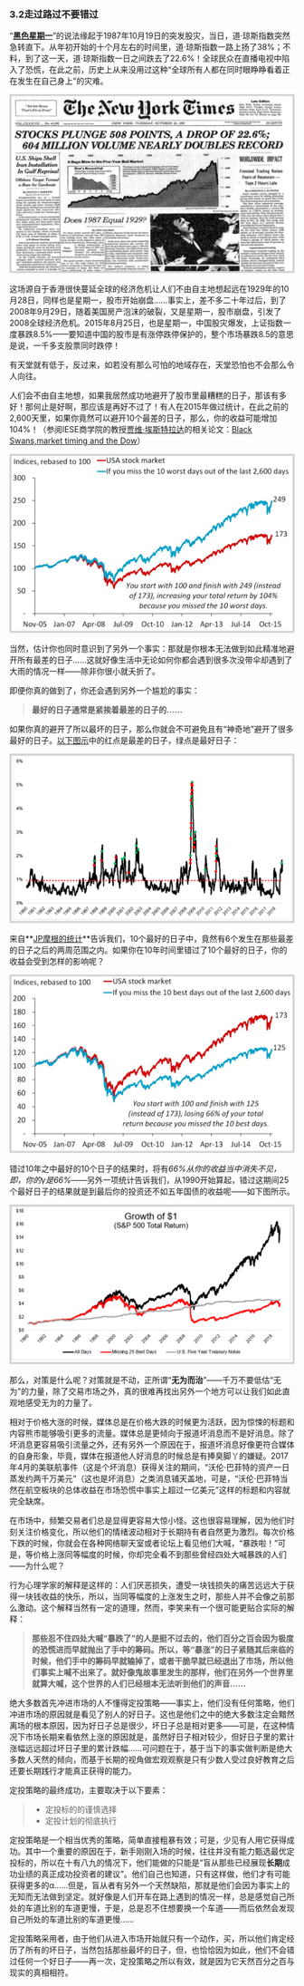 ### 3.2走过路过不要错过

“[**黑色星期一**](https://en.wikipedia.org/wiki/Black_Monday)”的说法缘起于1987年10月19日的突发股灾，当日，道·琼斯指数突然急转直下。从年初开始的十个月左右的时间里，道·琼斯指数一路上扬了38%；不料，到了这一天，道·琼斯指数一日之间跌去了22.6%！全球民众在直播电视中陷入了恐慌，在此之前，历史上从来没用过这种“全球所有人都在同时眼睁睁看着正在发生在自己身上”的灾难。

![Figure21](assets/images/Figure21.png)

这场源自于香港很快蔓延全球的经济危机让人们不由自主地想起远在1929年的10月28日，同样也是星期一，股市开始崩盘……事实上，差不多二十年过后，到了2008年9月29日，随着美国房产泡沫的破裂，又是星期一，股市崩盘，引发了2008全球经济危机。2015年8月25日，也是星期一，中国股灾爆发，上证指数一度暴跌8.5%——要知道中国的股市是有涨停跌停保护的，整个市场暴跌8.5的意思是说，一千多支股票同时跌停！

有天堂就有低于，反过来，如若没有那么可怕的地域存在，天堂恐怕也不会那么令人向往。

人们会不由自主地想，如果我居然成功地避开了股市里最糟糕的日子，那该有多好！那何止是好啊，那应该是再好不过了！有人在2015年做过统计，在此之前的2,600天里，如果你竟然可以避开10个最差的日子，那么，你的收益可能增加104%！（参阅IESE商学院的教授[贾维·埃斯特拉达](https://www.iese.edu/faculty-research/faculty/javier-estrada/)的相关论文：[Black Swans,market timing and the Dow](https://pdfs.semanticscholar.org/9c64/3d7ed23a1ecdb862a169ff8654e9d1fd15ef.pdf)）

![Figure22](assets/images/Figure22.png)

当然，估计你也同时意识到了另外一个事实：那就是你根本无法做到如此精准地避开所有最差的日子……这就好像生活中无论如何你都会遇到很多次没带伞却遇到了大雨的情况一样——除非你很小就夭折了。

即便你真的做到了，你还会遇到另外一个尴尬的事实：

> **最好的日子通常是紧挨着最差的日子的……**

如果你真的避开了所以最坏的日子，那么你就会不可避免且有“神奇地”避开了很多最好的日子。[以下图示](https://theirrelevantinvestor.com/2019/02/08/miss-the-worst-days-miss-the-best-days/)中的红点是最差的日子，绿点是最好日子：

![Figure23](assets/images/Figure23.png)

来自**[JP摩根的统计](https://www.businessinsider.com/cost-of-missing-10-best-days-in-sp-500-2015-3)**告诉我们，10个最好的日子中，竟然有6个发生在那些最差的日子之后的两周范围之内。如果你在10年时间里错过了10个最好的日子，你的收益会受到怎样的影响呢？

![Figure24](assets/images/Figure24.png)

错过10年之中最好的10个日子的结果时，将有*66%*从你的收益当中消失不见，即，你的γ是*66%*——另外一项统计告诉我们，从1990开始算起，错过这期间25个最好日子的结果就是到最后你的投资还不如五年国债的收益呢——如下图所示。

![Figure25](assets/images/Figure25.png)

那么，对策是什么呢？对策就是不动，正所谓“**无为而治**”——千万不要低估“无为”的力量，除了交易市场之外，真的很难再找出另外一个地方可以让我们如此直观地感受无为的力量了。

相对于价格大涨的时候，媒体总是在价格大跌的时候更为活跃，因为惊悚的标题和内容熊市能够吸引更多的流量。媒体总是更倾向于报道坏消息而不是好消息。除了坏消息更容易吸引流量之外，还有另外一个原因在于，报道坏消息好像更符合媒体的自身形象，毕竟，媒体在报道他人好消息的时候总是有捧臭脚丫的嫌疑。2017年4月的美联航事件（这是个坏消息）获得关注的期间，“沃伦·巴菲特的资产一日蒸发约两千万美元”（这也是坏消息）之类消息铺天盖地，可是，“沃伦·巴菲特当然在航空板块的总体收益在市场恐慌中事实上超过一亿美元”这样的标题和内容就完全缺席。

在市场中，频繁交易者们总是显得更容易大惊小怪。这也很容易理解，因为他们时刻关注价格变化，所以他们的情绪波动相对于长期持有者自然更为激烈。每次价格下跌的时候，你就会在各种网络聊天室或者论坛上看见他们大喊，“暴跌啦！”可是，等价格上涨同等幅度的时候，你却完全看不到那些曾经四处大喊暴跌的人们——为什么呢？

行为心理学家的解释是这样的：人们厌恶损失，遭受一块钱损失的痛苦远远大于获得一块钱收益的快乐，所以，当同等幅度的上涨发生之时，那些人并不会像之前那么激动。这个解释当然有一定的道理，然而，李笑来有一个很可能更贴合实际的解释：

> **那些忍不住四处大喊“暴跌了”的人是挺不过去的，他们百分之百会因为极度的恐慌进而早就抛出了手中的筹码。所以，等“暴涨”的日子紧随其后来临的时候，他们手中的筹码早就输掉了，或者干脆早就已经退出了市场，所以他们事实上喊不出来了。就好像鬼故事里发生的那样，他们在另外一个世界里就算大喊，这个世界的人们已经根本无法听到他们的声音……**

绝大多数首先冲进市场的人不懂得定投策略——事实上，他们没有任何策略，他们冲进市场的原因就是看见了别人的好日子。这也是他们之中的绝大多数注定会黯然离场的根本原因，因为好日子总是很少，坏日子总是相对更多——可是，在这种情况下市场长期来看依然上涨的原因就是，虽然好日子相对较少，但好日子里的累计涨幅远远超过坏日子里的累计跌幅……可问题在于，基于当下的事实做判断是绝大多数人天然的倾向，而基于长期的视角做宏观观察是只有少数人受过良好教育之后还要长期践行才能真正获得的能力。

定投策略的最终成功，主要取决于以下要素：

> - 定投标的的谨慎选择
> - 定投计划的彻底执行

定投策略是一个相当优秀的策略，简单直接粗暴有效；可是，少见有人用它获得成功。其中一个重要的原因在于，新手刚刚入场的时候，往往并没有能力甄选最优定投标的，所以在十有八九的情况下，他们能做的只能是“盲从那些已经展现**长期**成功业绩的真正成功投资者的建议”。他们自己也知道，只有这样做，他们才有可能获得更多的α……但是，盲从者有另外一个天然缺陷，那就是他们会因为事实上的无知而无法做到坚定。就好像是人们开车在路上遇到的情况一样，总是感觉自己所处的车道比别的车道更慢，于是，总是忍不住想要换一个车道——而后依然会发现自己所处的车道比别的车道更慢……

定投策略采用者，由于他们从进入市场开始就只有一个动作，买，所以他们肯定经历了所有的坏日子，当然包括那些最坏的日子，但，也恰恰因为如此，他们不会错过任何一个好日子——再一次，定投策略之所以有效，就是因为它天然百分之百与现实的真相相符。